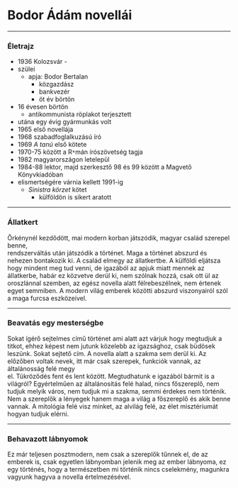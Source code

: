# Bodor Ádám novellái
---
### Életrajz
- 1936 Kolozsvár - 
- szülei
	- apja: Bodor Bertalan
		- közgazdász
		- bankvezér
		- öt év börtön
- 16 évesen börtön
	- antikommunista röplakot terjesztett
- utána egy évig gyármunkás volt
- 1965 első novellája
- 1968 szabadfoglalkuzású író
- 1969 *A tanú* első kötete
- 1970-75 között a R`*`mán írószövetség tagja
- 1982 magyarországon letelepül
- 1984-88 lektor, majd szerkesztő 98 és 99 között a Magvető Könyvkiadóban
- elismertségére várnia kellett 1991-ig
	- *Sinistra körzet* kötet
		- külföldön is sikert aratott
---
### Állatkert
Őrkénynél kezdődött, mai modern korban játszódik, magyar család szerepel benne,  
rendszerváltás után játszódik a történet. Maga a történet abszurd és nehezen bontakozik ki. A család  elmegy az állatkertbe. A külföldi eljátsza hogy mindent meg tud venni, de igazából az apjuk miatt mennek az állatkerbe, habár ez közvetve derül ki, nem szólnak hozzá, csak ott ül az oroszlánnal szemben, az egész novella alatt félrebeszélnek, nem értenek egyet semmiben. A modern világ emberek közötti abszurd viszonyairól szól a maga furcsa eszközeivel.
***
### Beavatás egy mesterségbe
Sokat ígérő sejtelmes című történet ami alatt azt várjuk hogy megtudjuk a titkot, ehhez képest nem jutunk közelebb az igazsághoz, csak büdösek leszünk. Sokat sejtető cím. A novella alatt a szakma sem derül ki. Az előzőben voltak nevek, itt már csak szerepek, funkciók vannak, az általánosság felé megy  
el. Tükröződés fent és lent között. Megtudhatunk e igazából bármit is a világról? Egyértelműen az általánosítás felé halad, nincs főszereplő, nem tudjuk melyik város, nem tudjuk mi a szakma, semmi érdekes nem történik. Nem a szereplők a lényegek hanem maga a világ a főszereplő és akik benne vannak. A mitológia felé visz minket, az alvilág felé, az élet misztériumát hogyan tudjuk elérni.
***
### Behavazott lábnyomok
Ez már teljesen posztmodern, nem csak a szereplők tűnnek el, de az emberek is, csak egyetlen lábnyomban jelenik meg az ember lábnyoma, ez egy történés, hogy a természetben mi történik nincs cselekmény, magunkra vagyunk hagyva a novella értelmezésével.